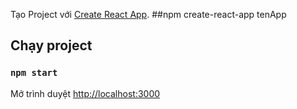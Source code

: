 Tạo Project với [Create React App](https://github.com/facebook/create-react-app).
##npm create-react-app tenApp

## Chạy project

### `npm start`
Mở trình duyệt [http://localhost:3000](http://localhost:3000)

